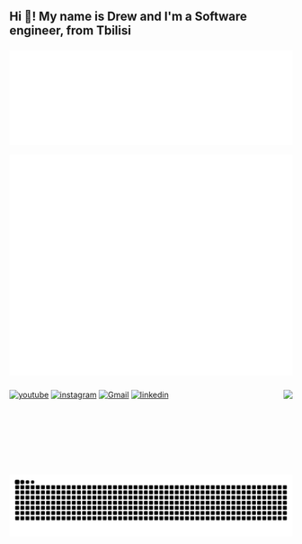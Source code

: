 <h2 align="left">Hi 👋! My name is Drew and I'm a Software engineer, from Tbilisi</h2>

###

<div align="center">

![](https://raw.githubusercontent.com/andrinoff/stats/master/generated/overview.svg#gh-dark-mode-only)

![](https://raw.githubusercontent.com/andrinoff/stats/master/generated/languages.svg#gh-dark-mode-only)

</div>

###

<img align="right" height="150" src="https://media.tenor.com/PLIr_VkF6ywAAAAM/ghostedvpn-hacker-cat.gif"  />

###



###

<div align="left">
  
  [![youtube ](https://img.shields.io/static/v1?message=Youtube&logo=youtube&label=&color=FF0000&logoColor=white&labelColor=&style=for-the-badge)](https://youtube.com/@andrinoffdev)
  [![instagram](https://img.shields.io/static/v1?message=Instagram&logo=instagram&label=&color=E4405F&logoColor=white&labelColor=&style=for-the-badge)](https://instagram.com/andrinoffdev)
  [![Gmail](https://img.shields.io/static/v1?message=Gmail&logo=gmail&label=&color=D14836&logoColor=white&labelColor=&style=for-the-badge)](mailto:me@andrinoff.com)
  [![linkedin](https://img.shields.io/static/v1?message=LinkedIn&logo=linkedin&label=&color=0077B5&logoColor=white&labelColor=&style=for-the-badge)](https://linkedin.com/in/andrinoff)
</div>

###

<br clear="both">

<img src="https://raw.githubusercontent.com/andrinoff/andrinoff/output/snake.svg" alt="Snake animation" />

###
